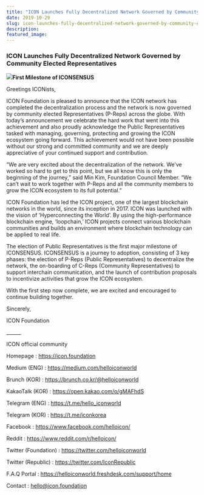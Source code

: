 ```yaml
---
title: "ICON Launches Fully Decentralized Network Governed by Community Elected Representatives"
date: 2019-10-29
slug: icon-launches-fully-decentralized-network-governed-by-community-elected-representatives-b8f37d59778
description:
featured_image:
---
```


### **ICON Launches Fully Decentralized Network Governed by Community Elected Representatives**

![](https://cdn-images-1.medium.com/max/800/1*pOxz56b6Kgg1xLY7G5HnGQ.png)**First Milestone of ICONSENSUS**

Greetings ICONists,

ICON Foundation is pleased to announce that the ICON network has completed the decentralization process and the network is now governed by community elected Representatives (P-Reps) across the globe. With today’s announcement we celebrate the hard work that went into this achievement and also proudly acknowledge the Public Representatives tasked with managing, governing, protecting and growing the ICON ecosystem going forward. This achievement would not have been possible without our strong and committed community and we are deeply appreciative of your continued support and contribution.

“We are very excited about the decentralization of the network. We’ve worked so hard to get to this point, but we all know this is only the beginning of the journey,” said Min Kim, Foundation Council Member. “We can’t wait to work together with P-Reps and all the community members to grow the ICON ecosystem to its full potential.”

ICON Foundation has led the ICON project, one of the largest blockchain networks in the world, since its inception in 2017. ICON was launched with the vision of ‘Hyperconnecting the World’. By using the high-performance blockchain engine, ‘loopchain,’ ICON projects connect various blockchain communities and builds an environment where blockchain technology can be applied to real life.

The election of Public Representatives is the first major milestone of ICONSENSUS. ICONSENSUS is a journey to adoption, consisting of 3 key phases: the election of P-Reps (Public Representatives) to decentralize the network, the on-boarding of C-Reps (Community Representatives) to support interchain communication, and the launch of contribution proposals to incentivize activities that grow the ICON ecosystem.

With the first step now complete, we are excited and encouraged to continue building together.

Sincerely,

ICON Foundation

\_\_\_\_\_\_

ICON official community

Homepage : <https://icon.foundation>

Medium (ENG) : <https://medium.com/helloiconworld>

Brunch (KOR) : <https://brunch.co.kr/@helloiconworld>

KakaoTalk (KOR) : <https://open.kakao.com/o/gMAFhdS>

Telegram (ENG) : <https://t.me/hello_iconworld>

Telegram (KOR) : <https://t.me/iconkorea>

Facebook : <https://www.facebook.com/helloicon/>

Reddit : <https://www.reddit.com/r/helloicon/>

Twitter (Foundation) : <https://twitter.com/helloiconworld>

Twitter (Republic) : <https://twitter.com/IconRepublic>

F.A.Q Portal : <https://helloiconworld.freshdesk.com/support/home>

Contact : hello@icon.foundation

